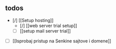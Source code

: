 ## todos
- [/] [[Setup hosting]]
	- [/] [[web server trial setup]]
	- [ ] [[setup mail server trial]]
- [ ] [[Isprobaj pristup na Senkine sajtove i domene]]
